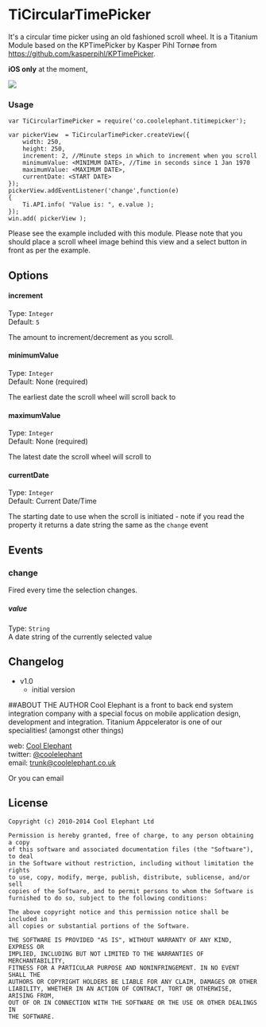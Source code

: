 TiCircularTimePicker
===========================================


It's a circular time picker using an old fashioned scroll wheel.
It is a Titanium Module based on the KPTimePicker by Kasper Pihl Tornøe from https://github.com/kasperpihl/KPTimePicker.

**iOS only** at the moment,

<img src="images/demo.gif" />

### Usage

	var TiCircularTimePicker = require('co.coolelephant.titimepicker');

	var pickerView  = TiCircularTimePicker.createView({
		width: 250,
		height: 250,
		increment: 2, //Minute steps in which to increment when you scroll
		minimumValue: <MINIMUM DATE>, //Time in seconds since 1 Jan 1970
		maximumValue: <MAXIMUM DATE>,
		currentDate: <START DATE>
	});
	pickerView.addEventListener('change',function(e)
	{
		Ti.API.info( "Value is: ", e.value );
	});
	win.add( pickerView );
	

Please see the example included with this module. Please note that you should place a scroll wheel image behind this view and a select button in front as per the example.

## Options


#### increment

Type: `Integer`  
Default: `5`

The amount to increment/decrement as you scroll.


#### minimumValue

Type: `Integer`  
Default: None (required)

The earliest date the scroll wheel will scroll back to

#### maximumValue

Type: `Integer`  
Default: None (required)

The latest date the scroll wheel will scroll to

#### currentDate

Type: `Integer`  
Default: Current Date/Time

The starting date to use when the scroll is initiated - note if you read the property it returns a date string the same as the `change` event


## Events

### change
Fired every time the selection changes.

##### value
Type: `String`   
A date string of the currently selected value

## Changelog

* v1.0  
  * initial version

##ABOUT THE AUTHOR
Cool Elephant is a front to back end system integration company with a special focus on mobile application design, development and integration. Titanium Appcelerator is one of our specialities! (amongst other things)

web: [Cool Elephant](http://coolelephant.co.uk)  
twitter: [@coolelephant](https://twitter.com/coolelephant)  
email: trunk@coolelephant.co.uk

Or you can email

## License

    Copyright (c) 2010-2014 Cool Elephant Ltd

    Permission is hereby granted, free of charge, to any person obtaining a copy
    of this software and associated documentation files (the "Software"), to deal
    in the Software without restriction, including without limitation the rights
    to use, copy, modify, merge, publish, distribute, sublicense, and/or sell
    copies of the Software, and to permit persons to whom the Software is
    furnished to do so, subject to the following conditions:

    The above copyright notice and this permission notice shall be included in
    all copies or substantial portions of the Software.

    THE SOFTWARE IS PROVIDED "AS IS", WITHOUT WARRANTY OF ANY KIND, EXPRESS OR
    IMPLIED, INCLUDING BUT NOT LIMITED TO THE WARRANTIES OF MERCHANTABILITY,
    FITNESS FOR A PARTICULAR PURPOSE AND NONINFRINGEMENT. IN NO EVENT SHALL THE
    AUTHORS OR COPYRIGHT HOLDERS BE LIABLE FOR ANY CLAIM, DAMAGES OR OTHER
    LIABILITY, WHETHER IN AN ACTION OF CONTRACT, TORT OR OTHERWISE, ARISING FROM,
    OUT OF OR IN CONNECTION WITH THE SOFTWARE OR THE USE OR OTHER DEALINGS IN
    THE SOFTWARE.
